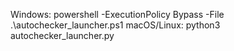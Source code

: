 Windows:
  powershell -ExecutionPolicy Bypass -File .\autochecker_launcher.ps1
macOS/Linux:
  python3 autochecker_launcher.py